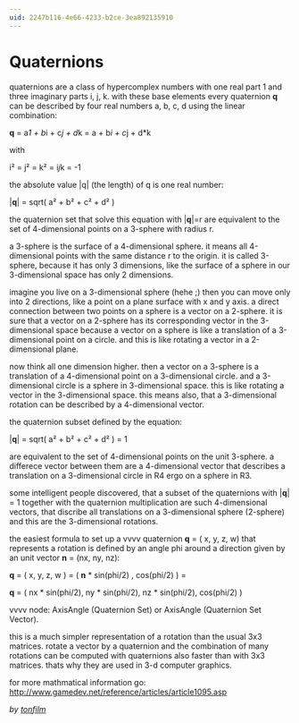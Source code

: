 ```yaml
---
uid: 2247b116-4e66-4233-b2ce-3ea892135910
---
```


# Quaternions

quaternions are a class of hypercomplex numbers with one real part 1 and three imaginary parts i, j, k. with these base elements every quaternion **q** can be described by four real numbers a, b, c, d using the linear combination:  

**q** = a*1 + b*i + c*j + d*k = a + b*i + c*j + d*k  

with   

i² = j² = k² = i*j*k = -1  

the absolute value |q| (the length) of q is one real number:  

|**q**| = sqrt( a² + b² + c² + d² )  

the quaternion set that solve this equation with |**q**|=r are equivalent to the set of 4-dimensional points on a 3-sphere with radius r.   

a 3-sphere is the surface of a 4-dimensional sphere. it means all 4-dimensional points with the same distance r to the origin. it is called 3-sphere, because it has only 3 dimensions, like the surface of a sphere in our 3-dimensional space has only 2 dimensions.   

imagine you live on a 3-dimensional sphere (hehe ;) then you can move only into 2 directions, like a point on a plane surface with x and y axis. a direct connection between two points on a sphere is a vector on a 2-sphere. it is sure that a vector on a 2-sphere has its corresponding vector in the 3-dimensional space because a vector on a sphere is like a translation of a 3-dimensional point on a circle. and this is like rotating a vector in a 2-dimensional plane.  

now think all one dimension higher. then a vector on a 3-sphere is a translation of a 4-dimensional point on a 3-dimensional circle. and a 3-dimensional circle is a sphere in 3-dimensional space. this is like rotating a vector in the 3-dimensional space. this means also, that a 3-dimensional rotation can be described by a 4-dimensional vector.  

the quaternion subset defined by the equation:  

|**q**| = sqrt( a² + b² + c² + d² ) = 1  

are equivalent to the set of 4-dimensional points on the unit 3-sphere. a differece vector between them are a 4-dimensional vector that describes a translation on a 3-dimensional circle in R4 ergo on a sphere in R3.   

some intelligent people discovered, that a subset of the quaternions with |**q**| = 1 together with the quaternion multiplication are such 4-dimensional vectors, that discribe all translations on a 3-dimensional sphere (2-sphere) and this are the 3-dimensional rotations.   

the easiest formula to set up a vvvv quaternion **q** = ( x, y, z, w) that represents a rotation is defined by an angle phi around a direction given by an unit vector **n** = (nx, ny, nz):  

**q** = ( x, y, z, w ) = ( **n** * sin(phi/2) , cos(phi/2) ) =  

**q** = ( nx * sin(phi/2), ny * sin(phi/2), nz * sin(phi/2), cos(phi/2) )  

vvvv node: <span class="node">AxisAngle (Quaternion Set)</span> or <span class="node">AxisAngle (Quaternion Set Vector)</span>.

this is a much simpler representation of a rotation than the usual 3x3 matrices. rotate a vector by a quaternion and the combination of many rotations can be computed with quaternions also faster than with 3x3 matrices. thats why they are used in 3-d computer graphics.  

for more mathmatical information go:  
<a href="http://www.gamedev.net/reference/articles/article1095.asp" class="extURL" target="_blank">http://www.gamedev.net/reference/articles/article1095.asp</a>   

*by <span class="user"><a href="https://vvvv.org/users/tonfilm" class="extURL" target="_blank">tonfilm</a></span>*